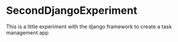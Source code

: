 # SecondDjangoExperiment


This is a little experiment with the django framework to create a task management app

